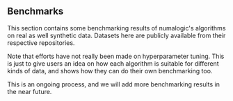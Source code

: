 ## Benchmarks

This section contains some benchmarking results of numalogic's algorithms on real as well
synthetic data. Datasets here are publicly available from their respective repositories.

Note that efforts have not really been made on hyperparameter tuning. This is just to give users an
idea on how each algorithm is suitable for different kinds of data, and shows how they can do
their own benchmarking too.

This is an ongoing process, and we will add more benchmarking results in the near future.
